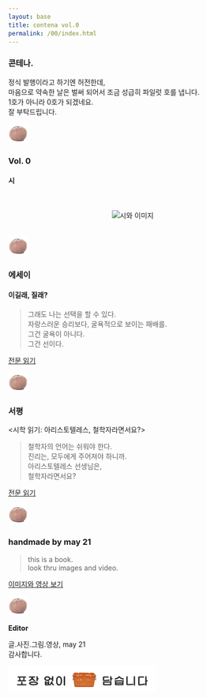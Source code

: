 ```yaml
---
layout: base
title: contena vol.0
permalink: /00/index.html
---
```


### 콘테나. 
  
정식 발행이라고 하기엔 허전한데,  
마음으로 약속한 날은 벌써 되어서 조금 성급히 파일럿 호를 냅니다.  
1호가 아니라 0호가 되겠네요.  
잘 부탁드립니다.  
  
<img src="/images/contena_.png" alt="귤" width="40" />  
  
### Vol. 0  
  
#### 시  
<div style="display: flex;">  
  <img 
  src="/0/images/happychoice.png" 
  alt="시와 이미지" 
  style="max-width: 100%; height: auto; display: block; margin: 2rem auto;" />
</div>  
  
<img src="/images/contena_.png" alt="귤" width="40" />  
  
### 에세이  
  
#### 이길래, 질래?  

> 그래도 나는 선택을 할 수 있다.  
> 자랑스러운 승리보다, 굴욕적으로 보이는 패배를.  
> 그건 굴욕이 아니다.  
> 그건 선이다.  
  
[전문 읽기](/winlose)  
  
<img src="/images/contena_.png" alt="귤" width="40" />  
  
### 서평  

<시학 읽기: 아리스토텔레스, 철학자라면서요?>  
  
> 철학자의 언어는 쉬워야 한다.  
> 진리는, 모두에게 주어져야 하니까.  
> 아리스토텔레스 선생님은,  
> 철학자라면서요?  
  
[전문 읽기](/poetics)  
  
<img src="/images/contena_.png" alt="귤" width="40" />  
  
### handmade by may 21  
  
> this is a book.  
> look thru images and video.  
  
[이미지와 영상 보기](/scrapbook)  
  
<img src="/images/contena_.png" alt="귤" width="40" />  
  
<b>Editor</b>  
  
글.사진.그림.영상,  may 21  
감사합니다.  
  
<img src="/images/footer.png" alt="포장 없이 담습니다" width="300" />  